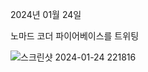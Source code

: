 2024년 01월 24일

노마드 코더 파이어베이스를 트위팅
<br>

![스크린샷 2024-01-24 221816](https://github.com/kimnambin/nwitter-reloaded/assets/127464935/e264d41e-69ec-4fb2-bef8-43d2958daa3a)

